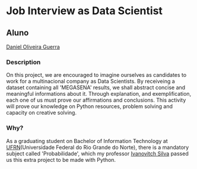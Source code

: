 # Job Interview as Data Scientist
## Aluno

[Daniel Oliveira Guerra](https://github.com/Codigos-de-Guerra)

### Description
On this project, we are encouraged to imagine ourselves as candidates to work for a multinacional company as Data Scientists. By receiveing a dataset containing all 'MEGASENA' results, we shall abstract concise and meaningful informations about it. Through explanation, and exemplification, each one of us must prove our affirmations and conclusions. This activity will prove our knowledge on Python resources, problem solving and capacity on creative solving.

### Why?
As a graduating student on Bachelor of Information Technology at [UFRN](http://www.ufrn.br/)(Universidade Federal do Rio Grande do Norte), there is a mandatory subject called 'Probabilidade', which my professor [Ivanovitch Silva](https://github.com/ivanovitchm) passed us this extra project to be made with Python.
